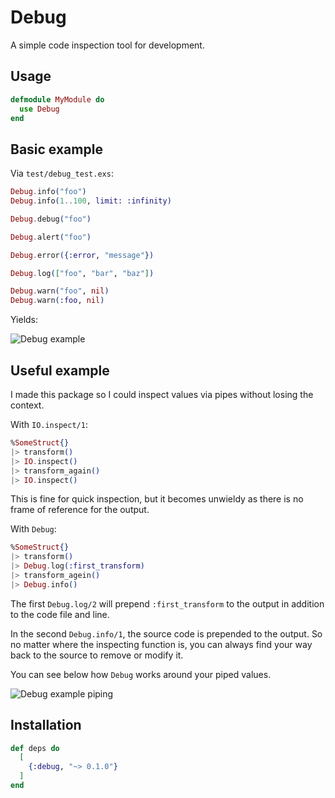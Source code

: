 # Debug

A simple code inspection tool for development.

## Usage

```elixir
defmodule MyModule do
  use Debug
end
```

## Basic example

Via `test/debug_test.exs`:

```elixir
Debug.info("foo")
Debug.info(1..100, limit: :infinity)

Debug.debug("foo")

Debug.alert("foo")

Debug.error({:error, "message"})

Debug.log(["foo", "bar", "baz"])

Debug.warn("foo", nil)
Debug.warn(:foo, nil)
```

Yields:

![Debug example](http://i.imgur.com/4Dh00di.png "Debug example")

## Useful example

I made this package so I could inspect values via pipes without losing the context.

With `IO.inspect/1`:

```elixir
%SomeStruct{}
|> transform()
|> IO.inspect()
|> transform_again()
|> IO.inspect()
```

This is fine for quick inspection, but it becomes unwieldy as there is no frame of reference for
the output.

With `Debug`:

```elixir
%SomeStruct{}
|> transform()
|> Debug.log(:first_transform)
|> transform_agein()
|> Debug.info()
```

The first `Debug.log/2` will prepend `:first_transform` to the output in addition to the code file and line.

In the second `Debug.info/1`, the source code is prepended to the output. So no matter where the inspecting function is,
you can always find your way back to the source to remove or modify it.

You can see below how `Debug` works around your piped values.

![Debug example piping](http://i.imgur.com/QcFdr9D.png "Debug example piping")

## Installation

```elixir
def deps do
  [
    {:debug, "~> 0.1.0"}
  ]
end
```
